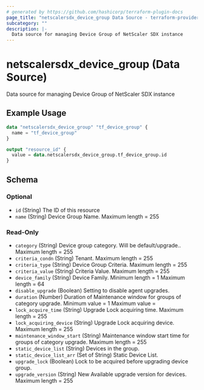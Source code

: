 ```yaml
---
# generated by https://github.com/hashicorp/terraform-plugin-docs
page_title: "netscalersdx_device_group Data Source - terraform-provider-netscalersdx"
subcategory: ""
description: |-
  Data source for managing Device Group of NetScaler SDX instance
---
```


# netscalersdx_device_group (Data Source)

Data source for managing Device Group of NetScaler SDX instance

## Example Usage

```terraform
data "netscalersdx_device_group" "tf_device_group" {
  name = "tf_device_group"
}

output "resource_id" {
  value = data.netscalersdx_device_group.tf_device_group.id
}
```

<!-- schema generated by tfplugindocs -->
## Schema

### Optional

- `id` (String) The ID of this resource
- `name` (String) Device Group Name. Maximum length =  255

### Read-Only

- `category` (String) Device group category. Will be default/upgrade.. Maximum length =  255
- `criteria_condn` (String) Tenant. Maximum length =  255
- `criteria_type` (String) Device Group Criteria. Maximum length =  255
- `criteria_value` (String) Criteria Value. Maximum length =  255
- `device_family` (String) Device Family. Minimum length =  1 Maximum length =  64
- `disable_upgrade` (Boolean) Setting to disable agent upgrades.
- `duration` (Number) Duration of Maintenance window for groups of category upgrade. Minimum value =  1 Maximum value =
- `lock_acquire_time` (String) Upgrade Lock acquiring time. Maximum length =  255
- `lock_acquiring_device` (String) Upgrade Lock acquiring device. Maximum length =  255
- `maintenance_window_start` (String) Maintenance window start time for groups of category upgrade. Maximum length =  255
- `static_device_list` (String) Devices in the group.
- `static_device_list_arr` (Set of String) Static Device List.
- `upgrade_lock` (Boolean) Lock to be acquired before upgrading device group.
- `upgrade_version` (String) New Available upgrade version for devices. Maximum length =  255
